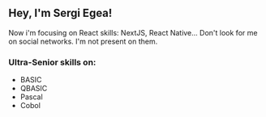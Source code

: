 ## Hey, I'm Sergi Egea! 
Now i'm focusing on React skills: NextJS, React Native...
Don't look for me on social networks. I'm not present on them.

### Ultra-Senior skills on:
- BASIC
- QBASIC
- Pascal
- Cobol

